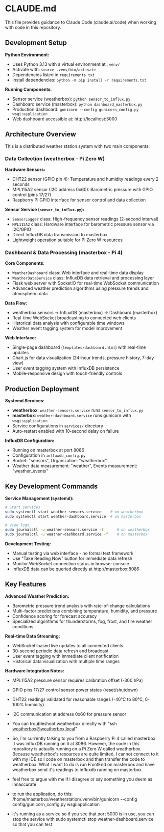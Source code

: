 # CLAUDE.md

This file provides guidance to Claude Code (claude.ai/code) when working with code in this repository.

## Development Setup

**Python Environment:**
- Uses Python 3.13 with a virtual environment at `.venv/`
- Activate with: `source .venv/bin/activate`  
- Dependencies listed in `requirements.txt`
- Install dependencies: `python -m pip install -r requirements.txt`

**Running Components:**
- Sensor service (weatherbox): `python sensor_to_influx.py`
- Dashboard service (masterbox): `python dashboard_masterbox.py`
- Production dashboard: `gunicorn --config gunicorn_config.py wsgi:application`
- Web dashboard accessible at: http://localhost:5000

## Architecture Overview

This is a distributed weather station system with two main components:

### Data Collection (weatherbox - Pi Zero W)
**Hardware Sensors:**
- DHT22 sensor (GPIO pin 4): Temperature and humidity readings every 2 seconds
- MPL115A2 sensor (I2C address 0x60): Barometric pressure with GPIO control (pins 17/27)
- Raspberry Pi GPIO interface for sensor control and data collection

**Sensor Service (`sensor_to_influx.py`):**
- `SensorLogger` class: High-frequency sensor readings (2-second interval)
- `MPL115A2` class: Hardware interface for barometric pressure sensor via I2C/GPIO
- Direct InfluxDB data transmission to masterbox
- Lightweight operation suitable for Pi Zero W resources

### Dashboard & Data Processing (masterbox - Pi 4)
**Core Components:**
- `WeatherDashboard` class: Web interface and real-time data display
- `WeatherDataService` class: InfluxDB data retrieval and processing layer
- Flask web server with SocketIO for real-time WebSocket communication
- Advanced weather prediction algorithms using pressure trends and atmospheric data

**Data Flow:**
- weatherbox sensors → InfluxDB (masterbox) → Dashboard (masterbox)
- Real-time WebSocket broadcasting to connected web clients
- Historical data analysis with configurable time windows
- Weather event tagging system for model improvement

**Web Interface:**
- Single-page dashboard (`templates/dashboard.html`) with real-time updates
- Chart.js for data visualization (24-hour trends, pressure history, 7-day view)
- User event tagging system with InfluxDB persistence
- Mobile-responsive design with touch-friendly controls

## Production Deployment

**Systemd Services:**
- **weatherbox**: `weather-sensors.service` runs `sensor_to_influx.py`
- **masterbox**: `weather-dashboard.service` runs gunicorn with `wsgi:application`
- Service configurations in `services/` directory
- Auto-restart enabled with 10-second delay on failure

**InfluxDB Configuration:**
- Running on masterbox at port 8086
- Configuration in `influxdb_config.py`
- Bucket: "sensors", Organization: "weatherbox"
- Weather data measurement: "weather", Events measurement: "weather_events"

## Key Development Commands

**Service Management (systemd):**
```bash
# Start services
sudo systemctl start weather-sensors.service    # on weatherbox
sudo systemctl start weather-dashboard.service  # on masterbox

# View logs  
sudo journalctl -u weather-sensors.service -f      # on weatherbox
sudo journalctl -u weather-dashboard.service -f    # on masterbox
```

**Development Testing:**
- Manual testing via web interface - no formal test framework
- Use "Take Reading Now" button for immediate data refresh
- Monitor WebSocket connection status in browser console
- InfluxDB data can be queried directly at http://masterbox:8086

## Key Features

**Advanced Weather Prediction:**
- Barometric pressure trend analysis with rate-of-change calculations
- Multi-factor predictions combining temperature, humidity, and pressure
- Confidence scoring for forecast accuracy
- Specialized algorithms for thunderstorms, fog, frost, and fire weather conditions

**Real-time Data Streaming:**
- WebSocket-based live updates to all connected clients
- 30-second periodic data refresh and broadcast
- User event tagging with immediate client notification
- Historical data visualization with multiple time ranges

**Hardware Integration Notes:**
- MPL115A2 pressure sensor requires calibration offset (-300 hPa)
- GPIO pins 17/27 control sensor power states (reset/shutdown)
- DHT22 readings validated for reasonable ranges (-40°C to 80°C, 0-100% humidity)
- I2C communication at address 0x60 for pressure sensor


- You can troubleshoot weatherbox directly with "ssh weatherbox@weatherbox.local"
- So, I'm currently talking to you from a Raspberry Pi 4 called masterbox. It was influxDB running on it at 8086. However, the code in this repository is actually running on a Pi Zero W called weatherbox. Because weatherbox's resources are quite limited, I cannot connect to it with my IDE so I code on masterbox and then transfer the code to weatherbox. What I want to do is run FrontEnd on masterbox and have weatherbox send it's readings to influxdb running on masterbox.
- feel free to argue with me if I disagree or say something you deem as innaccurate
- to run the application, do this: /home/masterbox/weatherstation/.venv/bin/gunicorn --config config/gunicorn_config.py wsgi:application
- it's running as a service so if you see that port 5000 is in use, you can stop the service with sudo systemctl stop weather-dashboard.service so that you can test